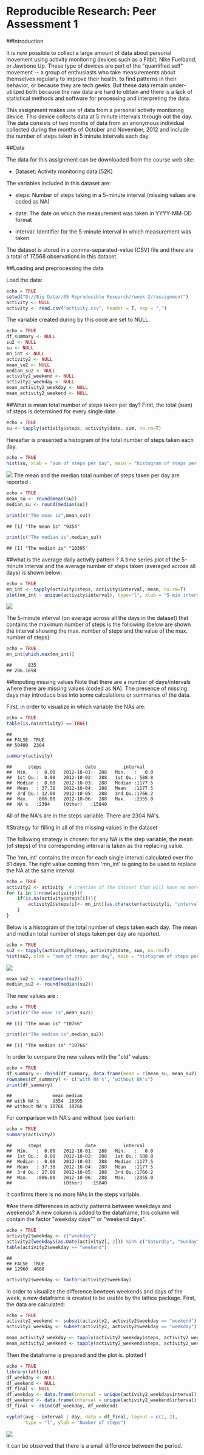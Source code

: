# Reproducible Research: Peer Assessment 1


##Introduction

It is now possible to collect a large amount of data about personal movement using activity monitoring devices such as a Fitbit, Nike Fuelband, or Jawbone Up. These type of devices are part of the "quantified self" movement -- a group of enthusiasts who take measurements about themselves regularly to improve their health, to find patterns in their behavior, or because they are tech geeks. But these data remain under-utilized both because the raw data are hard to obtain and there is a lack of statistical methods and software for processing and interpreting the data.

This assignment makes use of data from a personal activity monitoring device. This device collects data at 5 minute intervals through out the day. The data consists of two months of data from an anonymous individual collected during the months of October and November, 2012 and include the number of steps taken in 5 minute intervals each day.

##Data

The data for this assignment can be downloaded from the course web site:

* Dataset: Activity monitoring data [52K]

The variables included in this dataset are:

* steps: Number of steps taking in a 5-minute interval (missing values are coded as NA)

* date: The date on which the measurement was taken in YYYY-MM-DD format

* interval: Identifier for the 5-minute interval in which measurement was taken

The dataset is stored in a comma-separated-value (CSV) file and there are a total of 17,568 observations in this dataset.

##Loading and preprocessing the data

Load the data:

```r
echo = TRUE
setwd("D://Big Data//05 Reproducible Research//week 2//assignment")
activity <- NULL
activity <- read.csv("activity.csv", header = T, sep = ",")
```

The variable created during by this code are set to NULL.

```r
echo = TRUE
df_summary <- NULL
su2 <- NULL
su <- NULL
mn_int <- NULL
activity2 <- NULL
mean_su2 <- NULL
median_su2 <- NULL
activity2_weekend <- NULL
activity2_weekday <- NULL
mean_activity2_weekday <- NULL
mean_activity2_weekend <- NULL
```

##What is mean total number of steps taken per day?
First, the total (sum) of steps is determined for every single date.

```r
echo = TRUE
su <- tapply(activity$steps, activity$date, sum, na.rm=T)
```
Hereafter is presented a histogram of the total number of steps taken each day.

```r
echo = TRUE
hist(su, xlab = "sum of steps per day", main = "histogram of steps per day")
```

![](PA1_template_files/figure-html/unnamed-chunk-4-1.png) 
The mean and the median total number of steps taken per day are reported :

```r
echo = TRUE
mean_su <- round(mean(su))
median_su <- round(median(su))

print(c("The mean is",mean_su))
```

```
## [1] "The mean is" "9354"
```


```r
print(c("The median is",median_su))
```

```
## [1] "The median is" "10395"
```

##what is the average daily activity pattern ?
A time series plot of the 5-minute interval and the average number of steps taken (averaged across all days) is shown below:

```r
echo = TRUE
mn_int <- tapply(activity$steps, activity$interval, mean, na.rm=T)
plot(mn_int ~ unique(activity$interval), type="l", xlab = "5-min interval")
```

![](PA1_template_files/figure-html/unnamed-chunk-7-1.png) 

The 5-minute interval (on average across all the days in the dataset) that contains the maximum number of steps is the following (below are shown the interval showing the max. number of steps and the value of the max. number of steps):


```r
echo = TRUE
mn_int[which.max(mn_int)]
```

```
##      835 
## 206.1698
```

##Imputing missing values
Note that there are a number of days/intervals where there are missing values (coded as NA). The presence of missing days may introduce bias into some calculations or summaries of the data.

First, in order to visualize in which variable the NAs are:


```r
echo = TRUE
table(is.na(activity) == TRUE)
```

```
## 
## FALSE  TRUE 
## 50400  2304
```


```r
summary(activity)
```

```
##      steps                date          interval     
##  Min.   :  0.00   2012-10-01:  288   Min.   :   0.0  
##  1st Qu.:  0.00   2012-10-02:  288   1st Qu.: 588.8  
##  Median :  0.00   2012-10-03:  288   Median :1177.5  
##  Mean   : 37.38   2012-10-04:  288   Mean   :1177.5  
##  3rd Qu.: 12.00   2012-10-05:  288   3rd Qu.:1766.2  
##  Max.   :806.00   2012-10-06:  288   Max.   :2355.0  
##  NA's   :2304     (Other)   :15840
```

All of the NA's are in the steps variable. There are 2304 NA's.

#Strategy for filling in all of the missing values in the dataset

The following strategy is chosen: for any NA is the step variable, the mean (of steps) of the corresponding interval is taken as the replacing value.

The 'mn_int' contains the mean for each single interval calculated over the 61 days. The right value coming from 'mn_int' is going to be used to replace the NA at the same interval.


```r
echo = TRUE
activity2 <- activity  # creation of the dataset that will have no more NAs
for (i in 1:nrow(activity)){
    if(is.na(activity$steps[i])){
        activity2$steps[i]<- mn_int[[as.character(activity[i, "interval"])]]
    }
}
```

Below is a histogram of the total number of steps taken each day. The mean and median total number of steps taken per day are reported.


```r
echo = TRUE
su2 <- tapply(activity2$steps, activity2$date, sum, na.rm=T)
hist(su2, xlab = "sum of steps per day", main = "histogram of steps per day")
```

![](PA1_template_files/figure-html/unnamed-chunk-12-1.png) 


```r
mean_su2 <- round(mean(su2))
median_su2 <- round(median(su2))
```

The new values are :



```r
echo = TRUE
print(c("The mean is",mean_su2))
```

```
## [1] "The mean is" "10766"
```


```r
print(c("The median is",median_su2))
```

```
## [1] "The median is" "10766"
```
In order to compare the new values with the "old" values:


```r
echo = TRUE
df_summary <- rbind(df_summary, data.frame(mean = c(mean_su, mean_su2), median = c(median_su, median_su2)))
rownames(df_summary) <- c("with NA's", "without NA's")
print(df_summary)
```

```
##               mean median
## with NA's     9354  10395
## without NA's 10766  10766
```

For comparison with NA's and without (see earlier):


```r
echo = TRUE
summary(activity2)
```

```
##      steps                date          interval     
##  Min.   :  0.00   2012-10-01:  288   Min.   :   0.0  
##  1st Qu.:  0.00   2012-10-02:  288   1st Qu.: 588.8  
##  Median :  0.00   2012-10-03:  288   Median :1177.5  
##  Mean   : 37.38   2012-10-04:  288   Mean   :1177.5  
##  3rd Qu.: 27.00   2012-10-05:  288   3rd Qu.:1766.2  
##  Max.   :806.00   2012-10-06:  288   Max.   :2355.0  
##                   (Other)   :15840
```

It confirms there is no more NAs in the steps variable.

#Are there differences in activity patterns between weekdays and weekends?
A new column is added to the dataframe, this column will contain the factor "weekday days"" or "weekend days".

```r
echo = TRUE
activity2$weekday <- c("weekday")
activity2[weekdays(as.Date(activity2[, 2])) %in% c("Saturday", "Sunday", "samedi", "dimanche", "saturday", "sunday", "Samedi", "Dimanche"), ][4] <- c("weekend")
table(activity2$weekday == "weekend")
```

```
## 
## FALSE  TRUE 
## 12960  4608
```

```r
activity2$weekday <- factor(activity2$weekday)
```
In order to visualize the difference bewteen weekends and days of the week, a new dataframe is created to be usable by the lattice package. First, the data are calculated:


```r
echo = TRUE
activity2_weekend <- subset(activity2, activity2$weekday == "weekend")
activity2_weekday <- subset(activity2, activity2$weekday == "weekday")

mean_activity2_weekday <- tapply(activity2_weekday$steps, activity2_weekday$interval, mean)
mean_activity2_weekend <- tapply(activity2_weekend$steps, activity2_weekend$interval, mean)
```
Then the dataframe is prepared and the plot is. plotted !


```r
echo = TRUE
library(lattice)
df_weekday <- NULL
df_weekend <- NULL
df_final <- NULL
df_weekday <- data.frame(interval = unique(activity2_weekday$interval), avg = as.numeric(mean_activity2_weekday), day = rep("weekday", length(mean_activity2_weekday)))
df_weekend <- data.frame(interval = unique(activity2_weekend$interval), avg = as.numeric(mean_activity2_weekend), day = rep("weekend", length(mean_activity2_weekend)))
df_final <- rbind(df_weekday, df_weekend)

xyplot(avg ~ interval | day, data = df_final, layout = c(1, 2), 
       type = "l", ylab = "Number of steps")
```

![](PA1_template_files/figure-html/unnamed-chunk-21-1.png) 

It can be observed that there is a small difference between the period.
